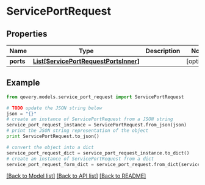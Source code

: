 # ServicePortRequest


## Properties

Name | Type | Description | Notes
------------ | ------------- | ------------- | -------------
**ports** | [**List[ServicePortRequestPortsInner]**](ServicePortRequestPortsInner.md) |  | [optional] 

## Example

```python
from qovery.models.service_port_request import ServicePortRequest

# TODO update the JSON string below
json = "{}"
# create an instance of ServicePortRequest from a JSON string
service_port_request_instance = ServicePortRequest.from_json(json)
# print the JSON string representation of the object
print ServicePortRequest.to_json()

# convert the object into a dict
service_port_request_dict = service_port_request_instance.to_dict()
# create an instance of ServicePortRequest from a dict
service_port_request_form_dict = service_port_request.from_dict(service_port_request_dict)
```
[[Back to Model list]](../README.md#documentation-for-models) [[Back to API list]](../README.md#documentation-for-api-endpoints) [[Back to README]](../README.md)


